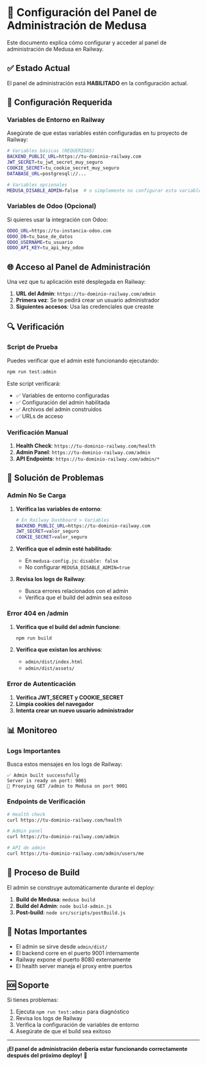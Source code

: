 # 🚀 Configuración del Panel de Administración de Medusa

Este documento explica cómo configurar y acceder al panel de administración de Medusa en Railway.

## ✅ Estado Actual

El panel de administración está **HABILITADO** en la configuración actual.

## 🔧 Configuración Requerida

### Variables de Entorno en Railway

Asegúrate de que estas variables estén configuradas en tu proyecto de Railway:

```bash
# Variables básicas (REQUERIDAS)
BACKEND_PUBLIC_URL=https://tu-dominio-railway.com
JWT_SECRET=tu_jwt_secret_muy_seguro
COOKIE_SECRET=tu_cookie_secret_muy_seguro
DATABASE_URL=postgresql://...

# Variables opcionales
MEDUSA_DISABLE_ADMIN=false  # o simplemente no configurar esta variable
```

### Variables de Odoo (Opcional)

Si quieres usar la integración con Odoo:

```bash
ODOO_URL=https://tu-instancia-odoo.com
ODOO_DB=tu_base_de_datos
ODOO_USERNAME=tu_usuario
ODOO_API_KEY=tu_api_key_odoo
```

## 🌐 Acceso al Panel de Administración

Una vez que tu aplicación esté desplegada en Railway:

1. **URL del Admin**: `https://tu-dominio-railway.com/admin`
2. **Primera vez**: Se te pedirá crear un usuario administrador
3. **Siguientes accesos**: Usa las credenciales que creaste

## 🔍 Verificación

### Script de Prueba

Puedes verificar que el admin esté funcionando ejecutando:

```bash
npm run test:admin
```

Este script verificará:
- ✅ Variables de entorno configuradas
- ✅ Configuración del admin habilitada
- ✅ Archivos del admin construidos
- ✅ URLs de acceso

### Verificación Manual

1. **Health Check**: `https://tu-dominio-railway.com/health`
2. **Admin Panel**: `https://tu-dominio-railway.com/admin`
3. **API Endpoints**: `https://tu-dominio-railway.com/admin/*`

## 🚨 Solución de Problemas

### Admin No Se Carga

1. **Verifica las variables de entorno**:
   ```bash
   # En Railway Dashboard > Variables
   BACKEND_PUBLIC_URL=https://tu-dominio-railway.com
   JWT_SECRET=valor_seguro
   COOKIE_SECRET=valor_seguro
   ```

2. **Verifica que el admin esté habilitado**:
   - En `medusa-config.js`: `disable: false`
   - No configurar `MEDUSA_DISABLE_ADMIN=true`

3. **Revisa los logs de Railway**:
   - Busca errores relacionados con el admin
   - Verifica que el build del admin sea exitoso

### Error 404 en /admin

1. **Verifica que el build del admin funcione**:
   ```bash
   npm run build
   ```

2. **Verifica que existan los archivos**:
   - `admin/dist/index.html`
   - `admin/dist/assets/`

### Error de Autenticación

1. **Verifica JWT_SECRET y COOKIE_SECRET**
2. **Limpia cookies del navegador**
3. **Intenta crear un nuevo usuario administrador**

## 📊 Monitoreo

### Logs Importantes

Busca estos mensajes en los logs de Railway:

```
✅ Admin built successfully
Server is ready on port: 9001
🔄 Proxying GET /admin to Medusa on port 9001
```

### Endpoints de Verificación

```bash
# Health check
curl https://tu-dominio-railway.com/health

# Admin panel
curl https://tu-dominio-railway.com/admin

# API de admin
curl https://tu-dominio-railway.com/admin/users/me
```

## 🔄 Proceso de Build

El admin se construye automáticamente durante el deploy:

1. **Build de Medusa**: `medusa build`
2. **Build del Admin**: `node build-admin.js`
3. **Post-build**: `node src/scripts/postBuild.js`

## 📝 Notas Importantes

- El admin se sirve desde `admin/dist/`
- El backend corre en el puerto 9001 internamente
- Railway expone el puerto 8080 externamente
- El health server maneja el proxy entre puertos

## 🆘 Soporte

Si tienes problemas:

1. Ejecuta `npm run test:admin` para diagnóstico
2. Revisa los logs de Railway
3. Verifica la configuración de variables de entorno
4. Asegúrate de que el build sea exitoso

---

**¡El panel de administración debería estar funcionando correctamente después del próximo deploy!** 🎉
